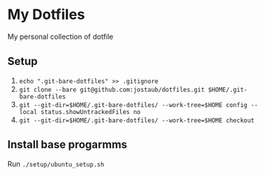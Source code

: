 # My Dotfiles
My personal collection of dotfile

## Setup 
1. `echo ".git-bare-dotfiles" >> .gitignore`
2. `git clone --bare git@github.com:jostaub/dotfiles.git $HOME/.git-bare-dotfiles`
3. `git --git-dir=$HOME/.git-bare-dotfiles/ --work-tree=$HOME config --local status.showUntrackedFiles no`
4. `git --git-dir=$HOME/.git-bare-dotfiles/ --work-tree=$HOME checkout`

## Install base progarmms
Run `./setup/ubuntu_setup.sh`
